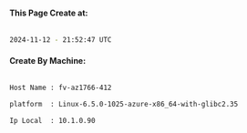 
   
#### This Page Create at:

```bash

2024-11-12 - 21:52:47 UTC

```

#### Create By Machine:

```bash

Host Name : fv-az1766-412

platform  : Linux-6.5.0-1025-azure-x86_64-with-glibc2.35

Ip Local  : 10.1.0.90

```

